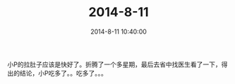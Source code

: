 ﻿---
title: "2014-8-11"
date: 2014-8-11 10:40:00
tags: 文字
categories: 爸爸
---
小P的拉肚子应该是快好了。折腾了一个多星期，最后去省中找医生看了一下，得出的结论，小P吃多了。。吃多了。。。